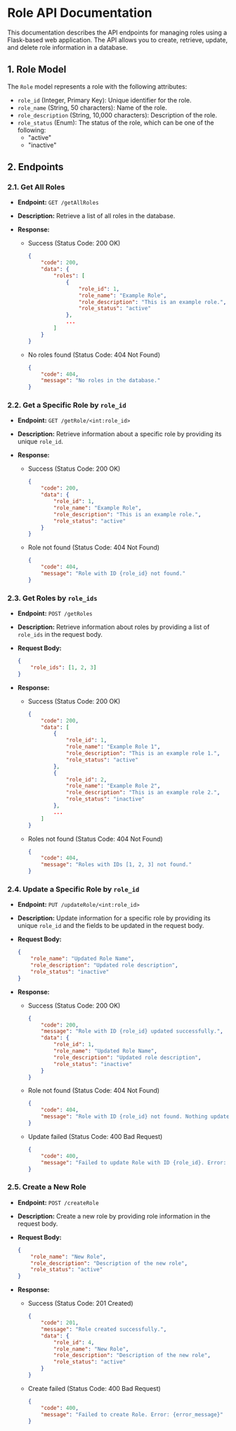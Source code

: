 # Role API Documentation

This documentation describes the API endpoints for managing roles using a Flask-based web application. The API allows you to create, retrieve, update, and delete role information in a database.

## 1. Role Model

The `Role` model represents a role with the following attributes:

- `role_id` (Integer, Primary Key): Unique identifier for the role.
- `role_name` (String, 50 characters): Name of the role.
- `role_description` (String, 10,000 characters): Description of the role.
- `role_status` (Enum): The status of the role, which can be one of the following:
  - "active"
  - "inactive"

## 2. Endpoints

### 2.1. Get All Roles

- **Endpoint:** `GET /getAllRoles`
- **Description:** Retrieve a list of all roles in the database.
- **Response:**

  - Success (Status Code: 200 OK)
    ```json
    {
        "code": 200,
        "data": {
            "roles": [
                {
                    "role_id": 1,
                    "role_name": "Example Role",
                    "role_description": "This is an example role.",
                    "role_status": "active"
                },
                ...
            ]
        }
    }
    ```

  - No roles found (Status Code: 404 Not Found)
    ```json
    {
        "code": 404,
        "message": "No roles in the database."
    }
    ```

### 2.2. Get a Specific Role by `role_id`

- **Endpoint:** `GET /getRole/<int:role_id>`
- **Description:** Retrieve information about a specific role by providing its unique `role_id`.
- **Response:**

  - Success (Status Code: 200 OK)
    ```json
    {
        "code": 200,
        "data": {
            "role_id": 1,
            "role_name": "Example Role",
            "role_description": "This is an example role.",
            "role_status": "active"
        }
    }
    ```

  - Role not found (Status Code: 404 Not Found)
    ```json
    {
        "code": 404,
        "message": "Role with ID {role_id} not found."
    }
    ```

### 2.3. Get Roles by `role_ids`

- **Endpoint:** `POST /getRoles`
- **Description:** Retrieve information about roles by providing a list of `role_ids` in the request body.
- **Request Body:**
  ```json
  {
      "role_ids": [1, 2, 3]
  }
  ```
- **Response:**

  - Success (Status Code: 200 OK)
    ```json
    {
        "code": 200,
        "data": [
            {
                "role_id": 1,
                "role_name": "Example Role 1",
                "role_description": "This is an example role 1.",
                "role_status": "active"
            },
            {
                "role_id": 2,
                "role_name": "Example Role 2",
                "role_description": "This is an example role 2.",
                "role_status": "inactive"
            },
            ...
        ]
    }
    ```

  - Roles not found (Status Code: 404 Not Found)
    ```json
    {
        "code": 404,
        "message": "Roles with IDs [1, 2, 3] not found."
    }
    ```

### 2.4. Update a Specific Role by `role_id`

- **Endpoint:** `PUT /updateRole/<int:role_id>`
- **Description:** Update information for a specific role by providing its unique `role_id` and the fields to be updated in the request body.
- **Request Body:**
  ```json
  {
      "role_name": "Updated Role Name",
      "role_description": "Updated role description",
      "role_status": "inactive"
  }
  ```
- **Response:**

  - Success (Status Code: 200 OK)
    ```json
    {
        "code": 200,
        "message": "Role with ID {role_id} updated successfully.",
        "data": {
            "role_id": 1,
            "role_name": "Updated Role Name",
            "role_description": "Updated role description",
            "role_status": "inactive"
        }
    }
    ```

  - Role not found (Status Code: 404 Not Found)
    ```json
    {
        "code": 404,
        "message": "Role with ID {role_id} not found. Nothing updated."
    }
    ```

  - Update failed (Status Code: 400 Bad Request)
    ```json
    {
        "code": 400,
        "message": "Failed to update Role with ID {role_id}. Error: {error_message}"
    }
    ```

### 2.5. Create a New Role

- **Endpoint:** `POST /createRole`
- **Description:** Create a new role by providing role information in the request body.
- **Request Body:**
  ```json
  {
      "role_name": "New Role",
      "role_description": "Description of the new role",
      "role_status": "active"
  }
  ```
- **Response:**

  - Success (Status Code: 201 Created)
    ```json
    {
        "code": 201,
        "message": "Role created successfully.",
        "data": {
            "role_id": 4,
            "role_name": "New Role",
            "role_description": "Description of the new role",
            "role_status": "active"
        }
    }
    ```

  - Create failed (Status Code: 400 Bad Request)
    ```json
    {
        "code": 400,
        "message": "Failed to create Role. Error: {error_message}"
    }
    ```

